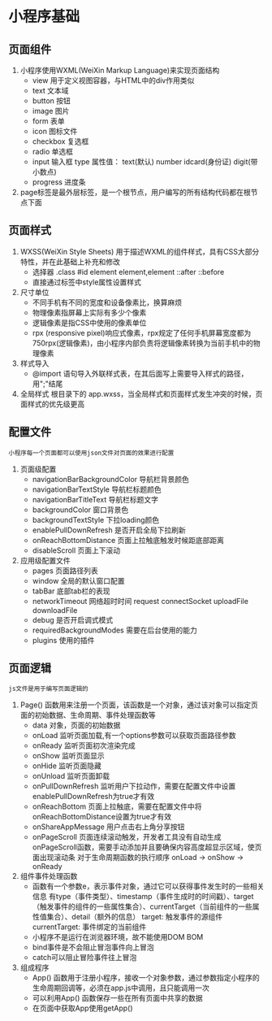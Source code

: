 # 小程序基础
## 页面组件
1. 小程序使用WXML(WeiXin Markup Language)来实现页面结构
    - view 用于定义视图容器，与HTML中的div作用类似
    - text 文本域
    - button 按钮
    - image 图片
    - form 表单
    - icon 图标文件
    - checkbox 复选框
    - radio 单选框
    - input 输入框
        type 属性值：
            text(默认) number idcard(身份证) digit(带小数点)
    - progress 进度条
2. page标签是最外层标签，是一个根节点，用户编写的所有结构代码都在根节点下面

## 页面样式
1. WXSS(WeiXin Style Sheets) 用于描述WXML的组件样式，具有CSS大部分特性，并在此基础上补充和修改
    - 选择器
        .class #id element element,element ::after ::before
    - 直接通过标签中style属性设置样式
2. 尺寸单位
    - 不同手机有不同的宽度和设备像素比，换算麻烦
    - 物理像素指屏幕上实际有多少个像素
    - 逻辑像素是指CSS中使用的像素单位
    - rpx (responsive pixel)响应式像素，rpx规定了任何手机屏幕宽度都为750rpx(逻辑像素)，由小程序内部负责将逻辑像素转换为当前手机中的物理像素
3. 样式导入
    - @import 语句导入外联样式表，在其后面写上需要导入样式的路径，用";"结尾
4. 全局样式
    根目录下的 app.wxss，当全局样式和页面样式发生冲突的时候，页面样式的优先级更高

## 配置文件
    小程序每一个页面都可以使用json文件对页面的效果进行配置
1. 页面级配置
    - navigationBarBackgroundColor 导航栏背景颜色
    - navigationBarTextStyle 导航栏标题颜色
    - navigationBarTitleText    导航栏标题文字
    - backgroundColor   窗口背景色
    - backgroundTextStyle   下拉loading颜色
    - enablePullDownRefresh 是否开启全局下拉刷新
    - onReachBottomDistance 页面上拉触底触发时候距底部距离
    - disableScroll 页面上下滚动
2. 应用级配置文件
    - pages 页面路径列表
    - window    全局的默认窗口配置
    - tabBar    底部tab栏的表现
    - networkTimeout    网络超时时间
        request connectSocket uploadFile downloadFile
    - debug 是否开启调式模式
    - requiredBackgroundModes   需要在后台使用的能力
    - plugins   使用的插件

## 页面逻辑
    js文件是用于编写页面逻辑的
1. Page() 函数用来注册一个页面，该函数是一个对象，通过该对象可以指定页面的初始数据、生命周期、事件处理函数等
    - data 对象，页面的初始数据
    - onLoad    监听页面加载,有一个options参数可以获取页面路径参数
    - onReady   监听页面初次渲染完成
    - onShow    监听页面显示
    - onHide    监听页面隐藏
    - onUnload  监听页面卸载
    - onPullDownRefresh 监听用户下拉动作，需要在配置文件中设置enablePullDownRefresh为true才有效
    - onReachBottom 页面上拉触底，需要在配置文件中将onReachBottomDistance设置为true才有效
    - onShareAppMessage 用户点击右上角分享按钮  
    - onPageScroll  页面连续滚动触发，开发者工具没有自动生成onPageScroll函数，需要手动添加并且要确保内容高度超显示区域，使页面出现滚动条
    对于生命周期函数的执行顺序
        onLoad -> onShow -> onReady
2. 组件事件处理函数
    - 函数有一个参数e，表示事件对象，通过它可以获得事件发生时的一些相关信息
    有type（事件类型）、timestamp（事件生成时的时间戳）、target（触发事件的组件的一些属性集合）、currentTarget（当前组件的一些属性值集合）、detail（额外的信息）
    target: 触发事件的源组件
    currentTarget: 事件绑定的当前组件
    - 小程序不是运行在浏览器环境，故不能使用DOM BOM
    - bind事件是不会阻止冒泡事件向上冒泡
    - catch可以阻止冒险事件往上冒泡
3. 组成程序
    - App() 函数用于注册小程序，接收一个对象参数，通过参数指定小程序的生命周期回调等，必须在app.js中调用，且只能调用一次
    - 可以利用App() 函数保存一些在所有页面中共享的数据
    - 在页面中获取App使用getApp()